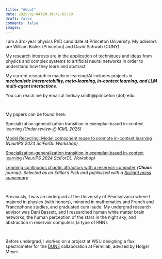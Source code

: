 ```yaml
---
title: "About"
date: 2025-02-04T00:39:41-05:00
draft: false
comments: false
images:
---
```


I am a 3rd-year physics PhD candidate at Princeton University. My advisors are William Bialek (Princeton) and David Schwab (CUNY).

My research interests are in the application of techniques and ideas from physics and complex systems to artificial neural networks in order to understand how they learn and abstract.

My current research in machine learning/AI includes projects in ***mechanistic interpretability, meta-learning, in-context learning, and LLM multi-agent interactions***.

You can reach me by email at lindsay.smith@princeton (dot) edu.

&nbsp;

My papers can be found here:

Specialization-generalization transition in exemplar-based in-context learning *(Under review @ ICML 2025)*

[Model Recycling: Model component reuse to promote in-context learning](https://openreview.net/forum?id=vWSu8nEURM) *(NeurIPS 2024 SciForDL Workshop)*

[Specialization-generalization transition in exemplar-based in-context learning](https://openreview.net/forum?id=D1ui5QwHqF) *(NeurIPS 2024 SciForDL Workshop)*

[Learning continuous chaotic attractors with a reservoir computer](https://doi.org/10.1063/5.0075572)
*(**Chaos** journal). Selected as an Editor’s Pick and publicized with a [Scilight press summmary](https://doi.org/10.1063/10.0009079)*.


&nbsp;

Previously, I was an undergrad at the University of Pennsylvania where I majored in physics (with honors), minored in mathematics and French and Francophone studies, and graduated cum laude. My undergrad research advisor was Dani Bassett, and I researched human white matter brain networks, the human perception of the stars in the night sky, and abstraction in reservoir computers (a type of RNN).

&nbsp;

Before undergrad, I worked on a project at WSU designing a flux spectrometer for the [DUNE](https://lbnf-dune.fnal.gov/) collaboration at Fermilab, advised by Holger Meyer.